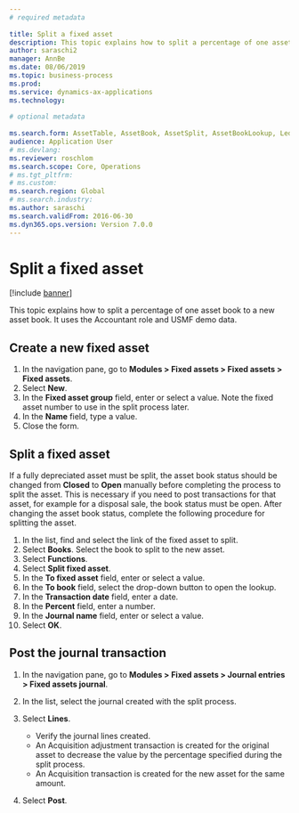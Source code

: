 ```yaml
--- 
# required metadata 
 
title: Split a fixed asset
description: This topic explains how to split a percentage of one asset book to a new asset book. 
author: saraschi2
manager: AnnBe 
ms.date: 08/06/2019
ms.topic: business-process 
ms.prod:  
ms.service: dynamics-ax-applications 
ms.technology:  
 
# optional metadata 
 
ms.search.form: AssetTable, AssetBook, AssetSplit, AssetBookLookup, LedgerJournalTable, LedgerJournalTransAsset   
audience: Application User 
# ms.devlang:  
ms.reviewer: roschlom
ms.search.scope: Core, Operations 
# ms.tgt_pltfrm:  
# ms.custom:  
ms.search.region: Global
# ms.search.industry: 
ms.author: saraschi
ms.search.validFrom: 2016-06-30 
ms.dyn365.ops.version: Version 7.0.0 
---
```

# Split a fixed asset

[!include [banner](../../includes/banner.md)]

This topic explains how to split a percentage of one asset book to a new asset book. It uses the Accountant role and USMF demo data. 

## Create a new fixed asset
1. In the navigation pane, go to **Modules > Fixed assets > Fixed assets > Fixed assets**.
2. Select **New**.
3. In the **Fixed asset group** field, enter or select a value. Note the fixed asset number to use in the split process later.  
4. In the **Name** field, type a value.
5. Close the form.

## Split a fixed asset
If a fully depreciated asset must be split, the asset book status should be changed from **Closed** to **Open** manually before completing the process to split the asset. This is necessary if you need to post transactions for that asset, for example for a disposal sale, the book status must be open. After changing the asset book status, complete the following procedure for splitting the asset. 

1. In the list, find and select the link of the fixed asset to split.
2. Select **Books**. Select the book to split to the new asset.  
3. Select **Functions**.
4. Select **Split fixed asset**.
5. In the **To fixed asset** field, enter or select a value.
6. In the **To book** field, select the drop-down button to open the lookup.
7. In the **Transaction date** field, enter a date.
8. In the **Percent** field, enter a number.
9. In the **Journal name** field, enter or select a value.
10. Select **OK**.

## Post the journal transaction
1. In the navigation pane, go to **Modules > Fixed assets > Journal entries > Fixed assets journal**.
2. In the list, select the journal created with the split process.
3. Select **Lines**.

    - Verify the journal lines created.  
    - An Acquisition adjustment transaction is created for the original asset to decrease the value by the percentage specified during the split process.  
    - An Acquisition transaction is created for the new asset for the same amount.  

4. Select **Post**.

